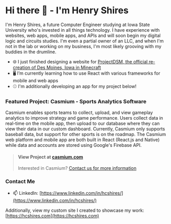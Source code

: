 # Hi there 👋 - I'm Henry Shires

I'm Henry Shires, a future Computer Engineer studying at Iowa State University who's invested in all things technology. I have experience with websites, web apps, mobile apps, and APIs and will soon begin my digital logic and circuits studies. I'm even a partial owner of an LLC, and when I'm not in the lab or working on my business, I'm most likely grooving with my buddies in the drumline.

- 🌐 I just finished designing a website for [ProjectDSM, the official re-creation of Des Moines, Iowa in Minecraft](https://projectdsm.org)
- 🖥️ I’m currently learning how to use React with various frameworks for mobile and web apps
- :baseball: I'm additionally developing an app for my project below!

### Featured Project: Casmium - Sports Analytics Software

Casmium enables sports teams to collect, upload, and view gameplay analytics to improve strategy and game performance. Users collect data in real-time on the mobile app, then upload to our database where they can view their data in our custom dashboard. Currently, Casmium only supports baseball data, but support for other sports is on the roadmap. The Casmium web platform and mobile app are both built in React (React.js and Native) while data and accounts are stored using Google's Firebase API.

>#### View Project at [casmium.com](https://casmium.com)
>Interested in Casmium? [Contact us for more information](mailto:support@casmium.com)

### Contact Me
- 📫 LinkedIn: [https://www.linkedin.com/in/hcshires/](https://www.linkedin.com/in/hcshires/)

Additionally, view my custom site I created to showcase my work: [https://hcshires.com](https://hcshires.com)
